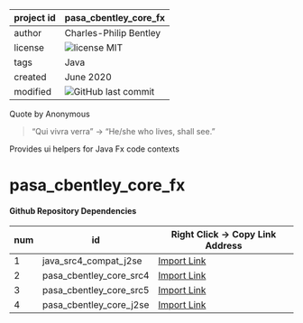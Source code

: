 project id | pasa_cbentley_core_fx
------------ | -------------
author | Charles-Philip Bentley
license | ![license MIT](https://img.shields.io/badge/license-MIT-yellowgreen.svg?style=plastic)
tags | Java
created | June 2020
modified | ![GitHub last commit](https://img.shields.io/github/last-commit/cpbentley/pasa_cbentley_core_j2se.svg?style=plastic)

Quote by Anonymous
> “Qui vivra verra” -> “He/she who lives, shall see.”


Provides ui helpers for Java Fx code contexts

# pasa_cbentley_core_fx

#### Github Repository Dependencies

num | id | Right Click -> Copy Link Address
----| -- | -------------
1 | java_src4_compat_j2se 	| [Import Link](https://github.com/cpbentley/java_src4_compat_j2se)
2 | pasa_cbentley_core_src4 | [Import Link](https://github.com/cpbentley/pasa_cbentley_core_src4)
3 | pasa_cbentley_core_src5 | [Import Link](https://github.com/cpbentley/pasa_cbentley_core_src5)
4 | pasa_cbentley_core_j2se | [Import Link](https://github.com/cpbentley/pasa_cbentley_core_j2se/tree/master/pasa_cbentley_core_j2se)
